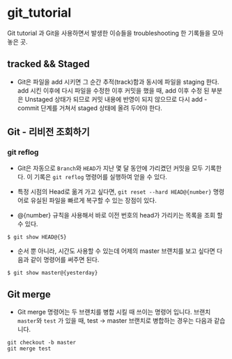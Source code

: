 # git_tutorial
Git tutorial 과 Git을 사용하면서 발생한 이슈들을 troubleshooting 한 기록들을 모아놓은 곳.

## tracked && Staged

- Git은 파일을 add 시키면 그 순간 추적(track)함과 동시에 파일을 staging 한다. add 시킨 이후에 다시 파일을 수정한 이후 커밋을 했을 때, add 이후 수정 된 부분은 Unstaged 상태가 되므로 커밋 내용에 반영이 되지 않으므로 다시 add - commit 단계를 거쳐서 staged 상태에 올려 두어야 한다.

## Git - 리비전 조회하기

### git reflog
- Git은 자동으로 `Branch`와 `HEAD`가 지난 몇 달 동안에 가리켰던 커밋을 모두 기록한다. 이 기록은 `git reflog` 명령어를 실행하여 얻을 수 있다.

- 특정 시점의 Head로 옮겨 가고 싶다면, `git reset --hard HEAD@{number}` 명령어로 유실된 파일을 빠르게 복구할 수 있는 장점이 있다.

- @{number} 규칙을 사용해서 바로 이전 번호의 head가 가리키는 목록을 조회 할 수 있다.
```
$ git show HEAD@{5}
```
- 순서 뿐 아니라, 시간도 사용할 수 있는데 어제의 master 브랜치를 보고 싶다면 다음과 같이 명령어를 써주면 된다.
```
$ git show master@{yesterday}
```
## Git merge
- Git merge 명령어는 두 브랜치를 병합 시킬 때 쓰이는 명령어 입니다. 브랜치 `master`와 `test` 가 있을 때, test -> master 브랜치로 병합하는 경우는 다음과 같습니다.

```
git checkout -b master
git merge test
```
